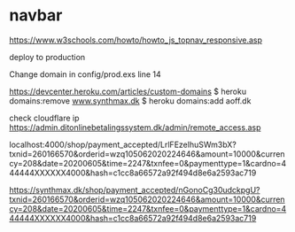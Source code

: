 # navbar
https://www.w3schools.com/howto/howto_js_topnav_responsive.asp

deploy to production

Change domain in config/prod.exs line 14


https://devcenter.heroku.com/articles/custom-domains
$ heroku domains:remove www.synthmax.dk
$ heroku domains:add aoff.dk

check cloudflare ip
https://admin.ditonlinebetalingssystem.dk/admin/remote_access.asp



localhost:4000/shop/payment_accepted/LrlFEzelhuSWm3bX?txnid=260166570&orderid=wzq105062020224646&amount=10000&currency=208&date=20200605&time=2247&txnfee=0&paymenttype=1&cardno=444444XXXXXX4000&hash=c1cc8a66572a92f494d8e6a2593ac719


https://synthmax.dk/shop/payment_accepted/nGonoCg30udckpgU?txnid=260166570&orderid=wzq105062020224646&amount=10000&currency=208&date=20200605&time=2247&txnfee=0&paymenttype=1&cardno=444444XXXXXX4000&hash=c1cc8a66572a92f494d8e6a2593ac719

